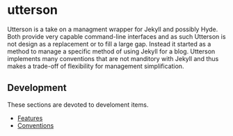 # utterson
Utterson is a take on a managment wrapper for Jekyll and possibly Hyde. Both provide very capable command-line interfaces and as such Utterson is not design as a replacement or to fill a large gap. Instead it started as a method to manage a specific method of using Jekyll for a blog. Utterson implements many conventions that are not manditory with Jekyll and thus makes a trade-off of flexibility for management simplification.


## Development
These sections are devoted to develoment items.

+ [Features](doc/features.md)
+ [Conventions](doc/conventions.md)

